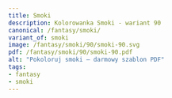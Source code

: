 ```yaml
---
title: Smoki
description: Kolorowanka Smoki - wariant 90
canonical: /fantasy/smoki/
variant_of: smoki
image: /fantasy/smoki/90/smoki-90.svg
pdf: /fantasy/smoki/90/smoki-90.pdf
alt: "Pokoloruj smoki – darmowy szablon PDF"
tags:
- fantasy
- smoki
---
```

